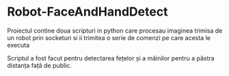 # Robot-FaceAndHandDetect
Proiectul contine doua scripturi in python care procesau imaginea trimisa de un robot prin socketuri si ii trimitea o serie de comenzi pe care acesta le executa

Scriptul a fost facut pentru detectarea fețelor și a mâinilor pentru a păstra distanța față de public.
